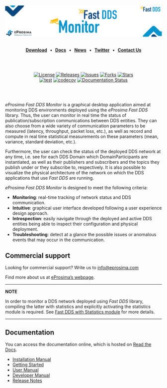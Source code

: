 [![Fast DDS](resources/images/monitor_repo_banner.png)](https://www.eprosima.com/middleware/tools/fast-dds-monitor)

<br>

<div class="menu" align="center">
    <strong>
        <a href="https://eprosima.com/index.php/downloads-all">Download</a>
        <span>&nbsp;&nbsp;•&nbsp;&nbsp;</span>
        <a href="https://fast-dds-monitor.readthedocs.io/en/latest/">Docs</a>
        <span>&nbsp;&nbsp;•&nbsp;&nbsp;</span>
        <a href="https://eprosima.com/index.php/company-all/news">News</a>
        <span>&nbsp;&nbsp;•&nbsp;&nbsp;</span>
        <a href="https://twitter.com/EProsima">Twitter</a>
        <span>&nbsp;&nbsp;•&nbsp;&nbsp;</span>
        <a href="mailto:info@eprosima.com">Contact Us</a>
    </strong>
</div>

<br><br>

<div class="badges" align="center">
    <a href="https://www.gnu.org/licenses/gpl-3.0.en.html"><img alt="License" src="https://img.shields.io/github/license/eProsima/Fast-DDS-monitor.svg"/></a>
    <a href="https://github.com/eProsima/Fast-DDS-monitor/releases"><img alt="Releases" src="https://img.shields.io/github/v/release/eProsima/Fast-DDS-monitor?sort=semver"/></a>
    <a href="https://github.com/eProsima/Fast-DDS-monitor/issues"><img alt="Issues" src="https://img.shields.io/github/issues/eProsima/Fast-DDS-monitor.svg"/></a>
    <a href="https://github.com/eProsima/Fast-DDS-monitor/network/members"><img alt="Forks" src="https://img.shields.io/github/forks/eProsima/Fast-DDS-monitor.svg"/></a>
    <a href="https://github.com/eProsima/Fast-RTPS/stargazers"><img alt="Stars" src="https://img.shields.io/github/stars/eProsima/Fast-DDS-monitor.svg"/></a>
    <br>
    <a href="https://github.com/eProsima/Fast-DDS-monitor/actions/workflows/test.yml"><img alt="test" src="https://github.com/eProsima/Fast-DDS-monitor/actions/workflows/test.yml/badge.svg"/></a>
    <a href="https://codecov.io/gh/eProsima/Fast-DDS-monitor"><img alt="codecov" src="https://codecov.io/gh/eProsima/Fast-DDS-monitor/branch/main/graph/badge.svg?token=6NA5PVA9QL"></a>
    <a href="https://fast-dds-monitor.readthedocs.io/en/latest/"><img alt="Documentation Status" src="https://readthedocs.org/projects/fast-dds-monitor/badge/?version=latest"></a>
</div>

<br><br>

*eProsima Fast DDS Monitor* is a graphical desktop application aimed at monitoring DDS environments deployed using the
*eProsima Fast DDS* library.
Thus, the user can monitor in real time the status of publication/subscription communications between DDS entities.
They can also choose from a wide variety of communication parameters to be measured (latency, throughput, packet loss,
etc.), as well as record and compute in real time statistical measurements on these parameters
(mean, variance, standard deviation, etc.).

Furthermore, the user can check the status of the deployed DDS network at any time, i.e. see for each DDS
Domain which DomainParticipants are instantiated, as well as their publishers and subscribers and the topics
they publish under or they subscribe to, respectively.
It is also possible to visualize the physical architecture of the network on which the DDS applications that use *Fast DDS*
are running.

*eProsima Fast DDS Monitor* is designed to meet the following criteria:

* **Monitoring**: real-time tracking of network status and DDS communication.
* **Intuitive**: graphical user interface developed following a user experience design approach.
* **Introspection**: easily navigate through the deployed and active DDS entities being able to inspect their
   configuration and physical deployment.
* **Troubleshooting**: detect at a glance the possible issues or anomalous events that may occur in the communication.

## Commercial support

Looking for commercial support? Write us to info@eprosima.com

Find more about us at [eProsima’s webpage](https://eprosima.com/).

---

**NOTE**

In order to monitor a DDS network deployed using *Fast DDS* library, compiling the latter with statistics and
explicitly activating the statistics module is required. See [Fast DDS with Statistics module](https://fast-dds-monitor.readthedocs.io/en/latest/rst/getting_started/tutorial.html#fastdds-with-statistics)
for more details.

---

## Documentation

You can access the documentation online, which is hosted on [Read the Docs](https://fast-dds-monitor.readthedocs.io/en/latest/index.html).

* [Installation Manual](https://fast-dds-monitor.readthedocs.io/en/latest/rst/installation/linux.html)
* [Getting Started](https://fast-dds-monitor.readthedocs.io/en/latest/rst/getting_started/entities.html)
* [User Manual](https://fast-dds-monitor.readthedocs.io/en/latest/rst/user_manual/initialize_monitoring.html)
* [Developer Manual](https://fast-dds-monitor.readthedocs.io/en/latest/rst/developer_manual/installation/sources/linux.html)
* [Release Notes](https://fast-dds-monitor.readthedocs.io/en/latest/rst/notes/notes.html)
